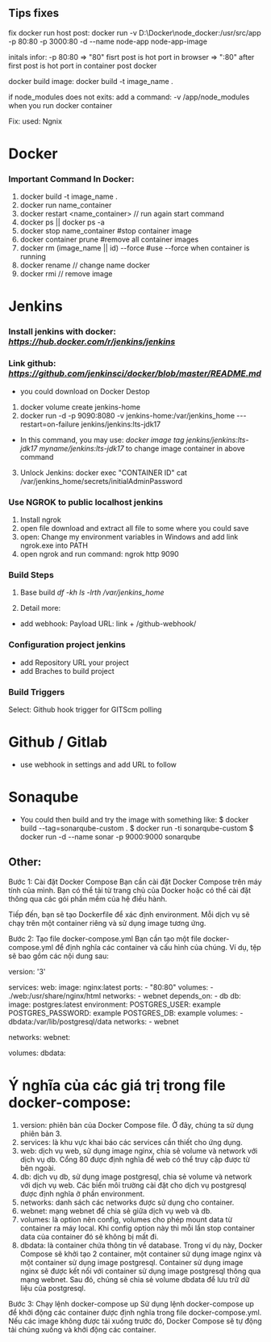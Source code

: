 ## Tips fixes
fix docker run host post: docker run -v D:\Docker\node_docker:/usr/src/app -p 80:80 -p 3000:80 -d --name node-app node-app-image

initals infor: -p 80:80 => "80" fisrt post is hot port in browser
                        => ":80" after first post is hot port in container post docker

docker build image: docker build -t image_name .

if node_modules does not exits: add a command: -v /app/node_modules when you run docker container

Fix: used: Ngnix

# Docker
### Important Command In Docker:
1. docker build -t image_name .
2. docker run name_container
3. docker restart <name_container> // run again start command
4. docker ps || docker ps -a
5. docker stop name_container #stop container image 
6. docker container prune #remove all container images
7. docker rm (image_name || id) --force #use --force when container is running
8. docker rename <container-id-or-name> <new-container-name> // change name docker
9. docker rmi <image-id-or-name> // remove image

# Jenkins
### Install jenkins with docker: *https://hub.docker.com/r/jenkins/jenkins*
### Link github: *https://github.com/jenkinsci/docker/blob/master/README.md*
  - you could download on Docker Destop
1. docker volume create jenkins-home
2. docker run -d -p 9090:8080 -v jenkins-home:/var/jenkins_home ---restart=on-failure jenkins/jenkins:lts-jdk17
  - In this command, you may use: *docker image tag jenkins/jenkins:lts-jdk17 myname/jenkins:lts-jdk17* to change image container in above command
3. Unlock Jenkins: docker exec "CONTAINER ID" cat /var/jenkins_home/secrets/initialAdminPassword

### Use NGROK to public localhost jenkins
1. Install ngrok 
2. open file download and extract all file to some where you could save
3. open: Change my environment variables in Windows and add link ngrok.exe into PATH
4. open ngrok and run command: ngrok http 9090

### Build Steps
1. Base build
*df -kh*
*ls -lrth /var/jenkins_home*

2. Detail more:
  - add webhook: Payload URL: link + /github-webhook/

### Configuration project jenkins
- add Repository URL your project
- add Braches to build project

### Build Triggers
Select: Github hook trigger for GITScm polling


# Github / Gitlab 
 - use webhook in settings and add URL to follow

# Sonaqube
 - You could then build and try the image with something like:
  $ docker build --tag=sonarqube-custom .
  $ docker run -ti sonarqube-custom
  $ docker run -d --name sonar -p 9000:9000 sonarqube



## Other:
Bước 1: Cài đặt Docker Compose
Bạn cần cài đặt Docker Compose trên máy tính của mình. Bạn có thể tải từ trang chủ của Docker hoặc có thể cài đặt thông qua các gói phần mềm của hệ điều hành.

Tiếp đến, bạn sẽ tạo Dockerfile để xác định environment. Mỗi dịch vụ sẽ chạy trên một container riêng và sử dụng image tương ứng.

Bước 2: Tạo file docker-compose.yml
Bạn cần tạo một file docker-compose.yml để định nghĩa các container và cấu hình của chúng. Ví dụ, tệp sẽ bao gồm các nội dung sau:


version: '3'

services:
  web:
    image: nginx:latest
    ports:
      - "80:80"
    volumes:
      - ./web:/usr/share/nginx/html
    networks:
      - webnet
    depends_on:
      - db
  db:
    image: postgres:latest
    environment:
      POSTGRES_USER: example
      POSTGRES_PASSWORD: example
      POSTGRES_DB: example
    volumes:
      - dbdata:/var/lib/postgresql/data
    networks:
      - webnet

networks:
  webnet:

volumes:
  dbdata:

# Ý nghĩa của các giá trị trong file docker-compose:
1. version: phiên bản của Docker Compose file. Ở đây, chúng ta sử dụng phiên bản 3.
2. services: là khu vực khai báo các services cần thiết cho ứng dụng.
3. web: dịch vụ web, sử dụng image nginx, chia sẻ volume và network với dịch vụ db. Cổng 80 được định nghĩa để web có thể truy cập được từ bên ngoài.
4. db: dịch vụ db, sử dụng image postgresql, chia sẻ volume và network với dịch vụ web. Các biến môi trường cài đặt cho dịch vụ postgresql được định nghĩa ở phần environment.
5. networks: danh sách các networks được sử dụng cho container.
6. webnet: mạng webnet để chia sẻ giữa dịch vụ web và db.
7. volumes: là option nên config, volumes cho phép mount data từ container ra máy local. Khi config option này thì mỗi lần stop container data của container đó sẽ không bị mất đi.
8. dbdata: là container chứa thông tin về database.
Trong ví dụ này, Docker Compose sẽ khởi tạo 2 container, một container sử dụng image nginx và một container sử dụng image postgresql. Container sử dụng image nginx sẽ được kết nối với container sử dụng image postgresql thông qua mạng webnet. Sau đó, chúng sẽ chia sẻ volume dbdata để lưu trữ dữ liệu của postgresql.

Bước 3: Chạy lệnh docker-compose up
Sử dụng lệnh docker-compose up để khởi động các container được định nghĩa trong file docker-compose.yml. Nếu các image không được tải xuống trước đó, Docker Compose sẽ tự động tải chúng xuống và khởi động các container.